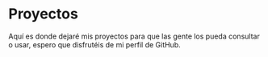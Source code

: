 # Proyectos 
Aquí es donde dejaré mis proyectos para que las gente los pueda consultar o usar, espero que disfrutéis de mi perfil de GitHub.